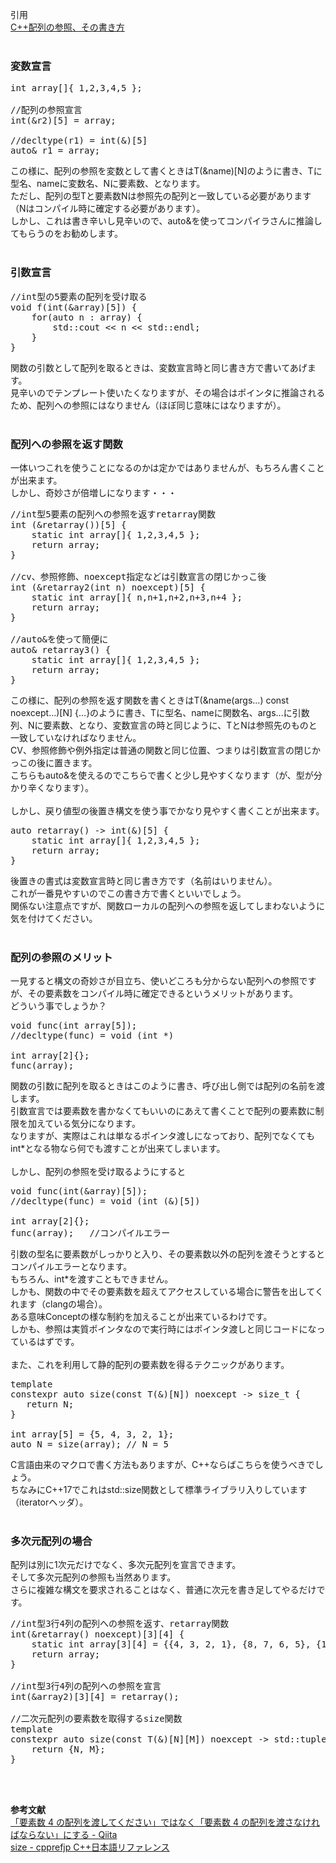 引用<br/>
[C++配列の参照、その書き方](https://onihusube.hatenablog.com/entry/2018/12/14/013900 "C++配列の参照、その書き方")<br/>
<br/>

### 変数宣言
<pre>
int array[]{ 1,2,3,4,5 };

//配列の参照宣言
int(&r2)[5] = array;

//decltype(r1) = int(&)[5]
auto& r1 = array;
</pre>

この様に、配列の参照を変数として書くときはT(&name)[N]のように書き、Tに型名、nameに変数名、Nに要素数、となります。<br/>
ただし、配列の型Tと要素数Nは参照先の配列と一致している必要があります（Nはコンパイル時に確定する必要があります）。<br/>
しかし、これは書き辛いし見辛いので、auto&を使ってコンパイラさんに推論してもらうのをお勧めします。<br/>
<br/>

### 引数宣言

<pre>
//int型の5要素の配列を受け取る
void f(int(&array)[5]) {
    for(auto n : array) {
        std::cout << n << std::endl;
    }
}
</pre>

関数の引数として配列を取るときは、変数宣言時と同じ書き方で書いてあげます。<br/>
見辛いのでテンプレート使いたくなりますが、その場合はポインタに推論されるため、配列への参照にはなりません（ほぼ同じ意味にはなりますが）。<br/>
<br/>

### 配列への参照を返す関数

一体いつこれを使うことになるのかは定かではありませんが、もちろん書くことが出来ます。<br/>
しかし、奇妙さが倍増しになります・・・<br/>

<pre>
//int型5要素の配列への参照を返すretarray関数
int (&retarray())[5] {
    static int array[]{ 1,2,3,4,5 };
    return array;
}

//cv、参照修飾、noexcept指定などは引数宣言の閉じかっこ後
int (&retarray2(int n) noexcept)[5] {
    static int array[]{ n,n+1,n+2,n+3,n+4 };
    return array;
}

//auto&を使って簡便に
auto& retarray3() {
    static int array[]{ 1,2,3,4,5 };
    return array;
}
</pre>

この様に、配列の参照を返す関数を書くときはT(&name(args...) const noexcept...)[N] {...}のように書き、Tに型名、nameに関数名、args...に引数列、Nに要素数、となり、変数宣言の時と同じように、TとNは参照先のものと一致していなければなりません。<br/>
CV、参照修飾や例外指定は普通の関数と同じ位置、つまりは引数宣言の閉じかっこの後に置きます。<br/>
こちらもauto&を使えるのでこちらで書くと少し見やすくなります（が、型が分かり辛くなります）。<br/>
<br/>
しかし、戻り値型の後置き構文を使う事でかなり見やすく書くことが出来ます。<br/>

<pre>
auto retarray() -> int(&)[5] {
    static int array[]{ 1,2,3,4,5 };
    return array;
}
</pre>

後置きの書式は変数宣言時と同じ書き方です（名前はいりません）。<br/>
これが一番見やすいのでこの書き方で書くといいでしょう。<br/>
関係ない注意点ですが、関数ローカルの配列への参照を返してしまわないように気を付けてください。<br/>
<br/>

### 配列の参照のメリット

一見すると構文の奇妙さが目立ち、使いどころも分からない配列への参照ですが、その要素数をコンパイル時に確定できるというメリットがあります。<br/>
どういう事でしょうか？<br/>

<pre>
void func(int array[5]);
//decltype(func) = void (int *)

int array[2]{};
func(array);
</pre>

関数の引数に配列を取るときはこのように書き、呼び出し側では配列の名前を渡します。<br/>
引数宣言では要素数を書かなくてもいいのにあえて書くことで配列の要素数に制限を加えている気分になります。<br/>
なりますが、実際はこれは単なるポインタ渡しになっており、配列でなくてもint*となる物なら何でも渡すことが出来てしまいます。<br/>
<br/>
しかし、配列の参照を受け取るようにすると<br/>

<pre>
void func(int(&array)[5]);
//decltype(func) = void (int (&)[5])

int array[2]{};
func(array);   //コンパイルエラー
</pre>

引数の型名に要素数がしっかりと入り、その要素数以外の配列を渡そうとするとコンパイルエラーとなります。<br/>
もちろん、int*を渡すこともできません。<br/>
しかも、関数の中でその要素数を超えてアクセスしている場合に警告を出してくれます（clangの場合）。<br/>
ある意味Conceptの様な制約を加えることが出来ているわけです。<br/>
しかも、参照は実質ポインタなので実行時にはポインタ渡しと同じコードになっているはずです。<br/>
<br/>
また、これを利用して静的配列の要素数を得るテクニックがあります。<br/>

<pre>
template<typename T, size_t N>
constexpr auto size(const T(&)[N]) noexcept -> size_t {
   return N;
}

int array[5] = {5, 4, 3, 2, 1};
auto N = size(array); // N = 5
</pre>

C言語由来のマクロで書く方法もありますが、C++ならばこちらを使うべきでしょう。<br/>
ちなみにC++17でこれはstd::size関数として標準ライブラリ入りしています（iteratorヘッダ）。<br/>
<br/>

### 多次元配列の場合
配列は別に1次元だけでなく、多次元配列を宣言できます。<br/>
そして多次元配列の参照も当然あります。<br/>
さらに複雑な構文を要求されることはなく、普通に次元を書き足してやるだけです。<br/>

<pre>
//int型3行4列の配列への参照を返す、retarray関数
int(&retarray() noexcept)[3][4] {
    static int array[3][4] = {{4, 3, 2, 1}, {8, 7, 6, 5}, {12, 11, 10, 9}};
    return array;
}

//int型3行4列の配列への参照を宣言
int(&array2)[3][4] = retarray();

//二次元配列の要素数を取得するsize関数
template<typename T, size_t N, size_t M>
constexpr auto size(const T(&)[N][M]) noexcept -> std::tuple<size_t, size_t> {
    return {N, M};
}
</pre>
<br/>
<br/>

**参考文献** <br/>
[「要素数 4 の配列を渡してください」ではなく「要素数 4 の配列を渡さなければならない」にする - Qiita](https://qiita.com/go_astrayer/items/b0fd2e5cd89412eb65bf "「要素数 4 の配列を渡してください」ではなく「要素数 4 の配列を渡さなければならない」にする - Qiita")<br/>
[size - cpprefjp C++日本語リファレンス](https://cpprefjp.github.io/reference/iterator/size.html "size - cpprefjp C++日本語リファレンス")<br/>
